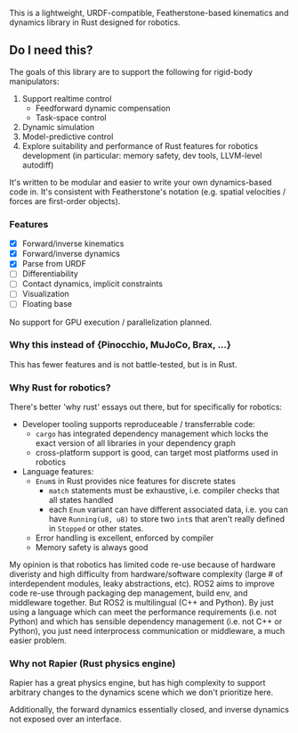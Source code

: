 This is a lightweight, URDF-compatible, Featherstone-based kinematics and dynamics library in Rust designed for robotics.

## Do I need this?
The goals of this library are to support the following for rigid-body manipulators:
1. Support realtime control
   - Feedforward dynamic compensation
   - Task-space control
2. Dynamic simulation 
3. Model-predictive control 
3. Explore suitability and performance of Rust features for robotics development (in particular: memory safety, dev tools, LLVM-level autodiff)

It's written to be modular and easier to write your own dynamics-based code in. It's consistent with Featherstone's notation (e.g. spatial velocities / forces are first-order objects).

### Features
- [x] Forward/inverse kinematics
- [x] Forward/inverse dynamics
- [x] Parse from URDF
- [ ] Differentiability
- [ ] Contact dynamics, implicit constraints
- [ ] Visualization
- [ ] Floating base

No support for GPU execution / parallelization planned. 

### Why this instead of {Pinocchio, MuJoCo, Brax, ...}
This has fewer features and is not battle-tested, but is in Rust.


### Why Rust for robotics? 
There's better 'why rust' essays out there, but for specifically for robotics: 
- Developer tooling supports reproduceable / transferrable code: 
  - `cargo` has integrated dependency management which locks the exact version of all libraries in your dependency graph
  - cross-platform support is good, can target most platforms used in robotics
- Language features:
  - `Enum`s in Rust provides nice features for discrete states
    - `match` statements must be exhaustive, i.e. compiler checks that all states handled
    - each `Enum` variant can have different associated data, i.e. you can have `Running(u8, u8)` to store two `int`s that aren't really defined in `Stopped` or other states. 
  - Error handling is excellent, enforced by compiler
  - Memory safety is always good

My opinion is that robotics has limited code re-use because of hardware diveristy and high difficulty from hardware/software complexity (large # of interdependent modules, leaky abstractions, etc). 
ROS2 aims to improve code re-use through packaging dep management, build env, and middleware together. But ROS2 is multilingual (C++ and Python). By just using a language which can meet the performance requirements (i.e. not Python) and which has sensible dependency management (i.e. not C++ or Python), you just need interprocess communication or middleware, a much easier problem.

### Why not Rapier (Rust physics engine)
Rapier has a great physics engine, but has high complexity to support arbitrary changes to the dynamics scene which we don't prioritize here.

Additionally, the forward dynamics essentially closed, and inverse dynamics not exposed over an interface. 


